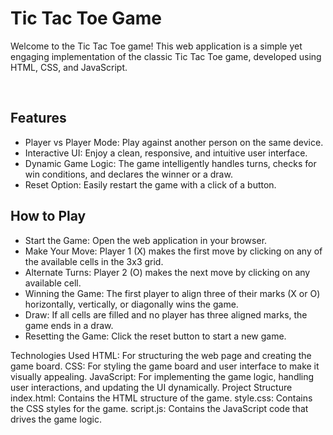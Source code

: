 <h1>Tic Tac Toe Game</h1>
<p>Welcome to the Tic Tac Toe game! This web application is a simple yet engaging implementation of the classic Tic Tac Toe game, developed using HTML, CSS, and JavaScript.</p>
<br>
<h2>Features</h2>
<ul><li>Player vs Player Mode: Play against another person on the same device.</li>
<li>Interactive UI: Enjoy a clean, responsive, and intuitive user interface.</li>
<li>Dynamic Game Logic: The game intelligently handles turns, checks for win conditions, and declares the winner or a draw.</li>
<li>Reset Option: Easily restart the game with a click of a button.</li></ul>
<h2>
How to Play</h2>
<ul><li>Start the Game: Open the web application in your browser.</li>
<li>Make Your Move: Player 1 (X) makes the first move by clicking on any of the available cells in the 3x3 grid.</li>
<li>Alternate Turns: Player 2 (O) makes the next move by clicking on any available cell.</li>
<li>Winning the Game: The first player to align three of their marks (X or O) horizontally, vertically, or diagonally wins the game.</li>
<li>Draw: If all cells are filled and no player has three aligned marks, the game ends in a draw.</li>
<li>Resetting the Game: Click the reset button to start a new game.</li></ul>
Technologies Used
HTML: For structuring the web page and creating the game board.
CSS: For styling the game board and user interface to make it visually appealing.
JavaScript: For implementing the game logic, handling user interactions, and updating the UI dynamically.
Project Structure
index.html: Contains the HTML structure of the game.
style.css: Contains the CSS styles for the game.
script.js: Contains the JavaScript code that drives the game logic.
